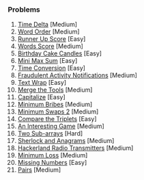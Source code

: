 ### Problems

1. [Time Delta](https://www.hackerrank.com/challenges/python-time-delta) [Medium]
2. [Word Order](https://www.hackerrank.com/challenges/word-order) [Medium]
3. [Runner Up Score](https://www.hackerrank.com/challenges/find-second-maximum-number-in-a-list) [Easy]
4. [Words Score](https://www.hackerrank.com/challenges/words-score) [Medium]
5. [Birthday Cake Candles](https://www.hackerrank.com/challenges/birthday-cake-candles) [Easy]
6. [Mini Max Sum](https://www.hackerrank.com/challenges/mini-max-sum) [Easy]
7. [Time Conversion](https://www.hackerrank.com/challenges/time-conversion) [Easy]
8. [Fraudulent Activity Notifications](https://www.hackerrank.com/challenges/fraudulent-activity-notifications) [Medium]
9. [Text Wrap](https://www.hackerrank.com/challenges/text-wrap) [Easy]
10. [Merge the Tools](https://www.hackerrank.com/challenges/merge-the-tools) [Medium]
11. [Capitalize](https://www.hackerrank.com/challenges/capitalize) [Easy]
12. [Minimum Bribes](https://www.hackerrank.com/challenges/new-year-chaos) [Medium]
13. [Minimum Swaps 2](https://www.hackerrank.com/challenges/minimum-swaps-2) [Medium]
14. [Compare the Triplets](https://www.hackerrank.com/challenges/compare-the-triplets/) [Easy]
15. [An Interesting Game](https://www.hackerrank.com/challenges/an-interesting-game-1) [Medium]
16. [Two Sub-arrays](https://www.hackerrank.com/challenges/two-subarrays/) [Hard]
17. [Sherlock and Anagrams](https://www.hackerrank.com/challenges/sherlock-and-anagrams) [Medium]
18. [Hackerland Radio Transmitters](https://www.hackerrank.com/challenges/hackerland-radio-transmitters) [Medium]
19. [Minimum Loss](https://www.hackerrank.com/challenges/minimum-loss/) [Medium]
20. [Missing Numbers](https://www.hackerrank.com/challenges/missing-numbers) [Easy]
21. [Pairs](https://www.hackerrank.com/challenges/pairs/) [Medium]